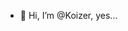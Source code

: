 - 👋 Hi, I’m @Koizer, yes...

<!---
Koizer/Koizer is a ✨ special ✨ repository because its `README.md` (this file) appears on your GitHub profile.
You can click the Preview link to take a look at your changes.
--->
